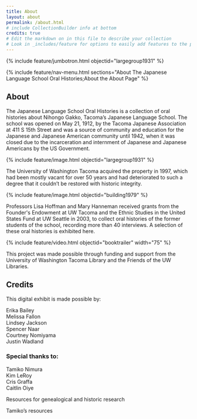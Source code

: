 ```yaml
---
title: About
layout: about
permalink: /about.html
# include CollectionBuilder info at bottom
credits: true
# Edit the markdown on in this file to describe your collection
# Look in _includes/feature for options to easily add features to the page
---
```


{% include feature/jumbotron.html objectid="largegroup1931" %} 

{% include feature/nav-menu.html sections="About The Japanese Language School Oral Histories;About the About Page" %}

## About
The Japanese Language School Oral Histories is a collection of oral histories about Nihongo Gakko, Tacoma’s Japanese Language School. The school was opened on May 21, 1912, by the Tacoma Japanese Association at 411 S 15th Street and was a source of community and education for the Japanese and Japanese American community until 1942, when it was closed due to the incarceration and internment of Japanese and Japanese Americans by the US Government.  

{% include feature/image.html objectid="largegroup1931" %}

The University of Washington Tacoma acquired the property in 1997, which had been mostly vacant for over 50 years and had deteriorated to such a degree that it couldn’t be restored with historic integrity. 

{% include feature/image.html objectid="building1979" %}

Professors Lisa Hoffman and Mary Hanneman received grants from the Founder's Endowment at UW Tacoma and the Ethnic Studies in the United States Fund at UW Seattle in 2003, to collect oral histories of the former students of the school, recording more than 40 interviews. A selection of these oral histories is exhibited here. 

{% include feature/video.html objectid="booktrailer" width="75" %}

This project was made possible through funding and support from the University of Washington Tacoma Library and the Friends of the UW Libraries. 

##  Credits

This digital exhibit is made possible by: 

Erika Bailey  <br>
Melissa Fallon <br>
Lindsey Jackson <br>
Spencer Naar <br>
Courtney Nomiyama <br>
Justin Wadland <br>
 

### Special thanks to: 

Tamiko Nimura <br>
Kim LeRoy <br>
Cris Graffa <br>
Caitlin Oiye  <br>

Resources for genealogical and historic research 

Tamiko’s resources  
